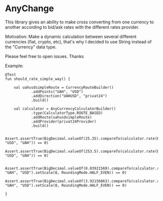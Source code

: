 # AnyChange
This library gives an ability to make cross converting from one currency to another according to bid/ask rates with the different rates provider.

Motivation:
Make a dynamic calculation between several different currencies (fiat, crypto, etc), that's why I decided to use String instead of the "Currency" data type.

Please feel free to open issues.
Thanks

Example:

    @Test
    fun should_rate_simple_way() {

        val uahusdsimpleRoute = CurrencyRouteBuilder()
                .addPoints("UAH", "USD")
                .addDirection("UAHUSD", "privat24")
                .build()

        val calculator = AnyCurrencyCalculatorBuilder()
                .type(CalculatorType.ROUTE_BASED)
                .addRoute(uahusdsimpleRoute)
                .addProvider(privat24Provider)
                .build()

        Assert.assertTrue(BigDecimal.valueOf(25.35).compareTo(calculator.rate(BigDecimal.valueOf(1), "USD", "UAH")) == 0)
        Assert.assertTrue(BigDecimal.valueOf(253.5).compareTo(calculator.rate(BigDecimal.valueOf(10), "USD", "UAH")) == 0)

        Assert.assertTrue(BigDecimal.valueOf(0.03921569).compareTo(calculator.rate(BigDecimal.valueOf(1), "UAH", "USD").setScale(8, RoundingMode.HALF_EVEN)) == 0)
        Assert.assertTrue(BigDecimal.valueOf(3.92156863).compareTo(calculator.rate(BigDecimal.valueOf(100), "UAH", "USD").setScale(8, RoundingMode.HALF_EVEN)) == 0)

    }